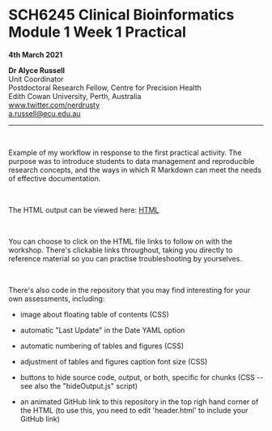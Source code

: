 # SCH6245 Clinical Bioinformatics Module 1 Week 1 Practical


**4th March 2021**

**Dr Alyce Russell** <br>
Unit Coordinator <br>
Postdoctoral Research Fellow, Centre for Precision Health <br>
Edith Cowan University, Perth, Australia <br>
www.twitter.com/nerdrusty <br>
a.russell@ecu.edu.au 

***

<br>

Example of my workflow in response to the first practical activity. The purpose was to introduce students to data management and reproducible research concepts, and the ways in which R Markdown can meet the needs of effective documentation. 

<br>

The HTML output can be viewed here: [HTML](https://alycerussell.github.io/ClinicalBioinformatics_Module1_Week1_Practical)

<br>

You can choose to click on the HTML file links to follow on with the workshop. There's clickable links throughout, taking you directly to reference material so you can practise troubleshooting by yourselves. 

<br>

There's also code in the repository that you may find interesting for your own assessments, including:

* image about floating table of contents (CSS)

* automatic "Last Update" in the Date YAML option

* automatic numbering of tables and figures (CSS)

* adjustment of tables and figures caption font size (CSS)

* buttons to hide source code, output, or both, specific for chunks (CSS -- see also the "hideOutput.js" script)

* an animated GitHub link to this repository in the top righ hand corner of the HTML (to use this, you need to edit 'header.html' to include your GitHub link)


